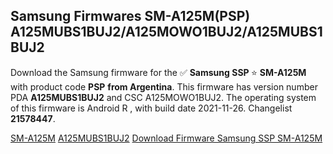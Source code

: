 <h2>Samsung Firmwares SM-A125M(PSP) A125MUBS1BUJ2/A125MOWO1BUJ2/A125MUBS1BUJ2</h2>
Download the Samsung firmware for the ✅ <strong>Samsung SSP </strong> ⭐ <strong>SM-A125M</strong> with product code <strong>PSP</strong> <strong> from Argentina</strong>. This firmware has version number PDA <strong>A125MUBS1BUJ2</strong> and CSC A125MOWO1BUJ2. The operating system of this firmware is Android R , with build date 2021-11-26. Changelist <strong>21578447</strong>.


[SM-A125M](https://samfirm.shop/samsung/model/SM-A125M)
[A125MUBS1BUJ2](https://samfirm.shop/samsung/pda/A125MUBS1BUJ2)
[Download Firmware Samsung SSP SM-A125M](https://samfirm.shop/samsung/firmware/477861)
